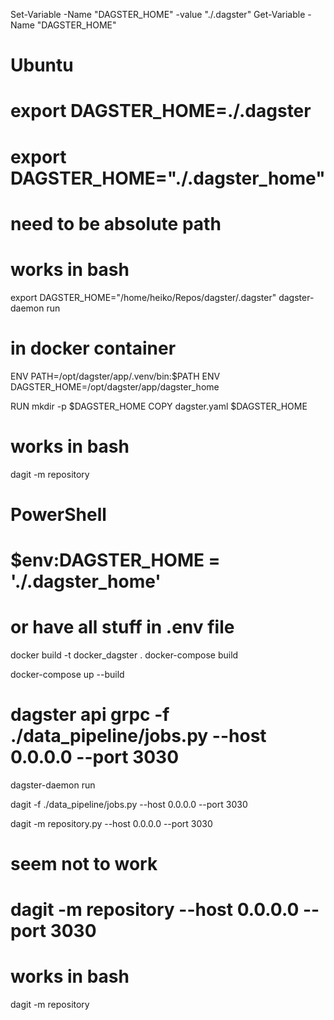

Set-Variable -Name "DAGSTER_HOME" -value "./.dagster"
Get-Variable -Name "DAGSTER_HOME"

# Ubuntu 
# export DAGSTER_HOME=./.dagster
# export DAGSTER_HOME="./.dagster_home"
# need to be absolute path

# works in bash
export DAGSTER_HOME="/home/heiko/Repos/dagster/.dagster"
dagster-daemon run


# in docker container
ENV PATH=/opt/dagster/app/.venv/bin:$PATH
ENV DAGSTER_HOME=/opt/dagster/app/dagster_home


RUN mkdir -p $DAGSTER_HOME
COPY dagster.yaml $DAGSTER_HOME


# works in bash
dagit -m repository




# PowerShell
# $env:DAGSTER_HOME = './.dagster_home'
# or have all stuff in .env file



docker build -t docker_dagster .
docker-compose build


docker-compose up --build


# dagster api grpc -f ./data_pipeline/jobs.py --host 0.0.0.0 --port 3030


dagster-daemon run

dagit -f ./data_pipeline/jobs.py --host 0.0.0.0 --port 3030

dagit -m repository.py --host 0.0.0.0 --port 3030

# seem not to work
# dagit -m repository --host 0.0.0.0 --port 3030



# works in bash
dagit -m repository


